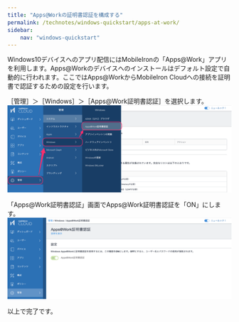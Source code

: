 ```yaml
---
title: "Apps@Workの証明書認証を構成する"
permalink: /technotes/windows-quickstart/apps-at-work/
sidebar:
    nav: "windows-quickstart"
---
```


Windows10デバイスへのアプリ配信にはMobileIronの「Apps@Work」アプリを利用します。Apps@Workのデバイスへのインストールはデフォルト設定で自動的に行われます。ここではApps@WorkからMobileIron Cloudへの接続を証明書で認証するための設定を行います。

［管理］＞［Windows］＞［Apps@Work証明書認証］を選択します。  
![](/assets/technotes/windows-quickstart/C28C3FEC-46D1-4CCD-B80F-390A386302C3.png)

「Apps@Work証明書認証」画面でApps@Work証明書認証を「ON」にします。  
![](/assets/technotes/windows-quickstart/48a7599d-a87e-4ebf-8652-042259140d8e.png)

以上で完了です。